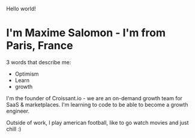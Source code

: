 Hello world!

I'm Maxime Salomon - I'm from Paris, France
============

3 words that describe me:
 - Optimism
 - Learn
 - growth

I'm the founder of Croissant.io - we are an on-demand growth team for SaaS & marketplaces. I'm learning to code to be able to become a growth engineer.

Outside of work, I play american football, like to go watch movies and just chill :)

